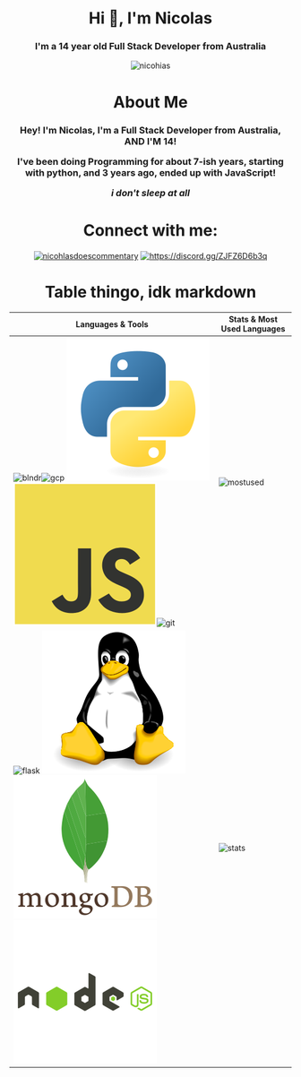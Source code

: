 <h1 align="center">Hi 👋, I'm Nicolas</h1>
<h3 align="center">I'm a 14 year old Full Stack Developer from Australia</h3>

<p align="center"> <img width="255px" src="https://komarev.com/ghpvc/?username=nicohias&label=Profile%20views&color=0e75b6&style=flat" alt="nicohias" /> </p>
<h1 align="center">
  About Me
</h1>
<h3 align="center">
  Hey! I'm Nicolas, I'm a Full Stack Developer from Australia, AND I'M 14!
  
  I've been doing Programming for about 7-ish years, starting with python, and 3 years ago, ended up with JavaScript!
  
  
  ***i don't sleep at all***
</h3>

<h1 align="center">Connect with me:</h2>
<p align="center">
<a href="https://www.youtube.com/c/Nicohlas" target="blank"><img align="center" src="https://raw.githubusercontent.com/rahuldkjain/github-profile-readme-generator/master/src/images/icons/Social/youtube.svg" alt="nicohlasdoescommentary" height="60" width="60" /></a>
<a href="https://discord.gg/https://discord.gg/ZJFZ6D6b3q" target="blank"><img align="center" src="https://raw.githubusercontent.com/rahuldkjain/github-profile-readme-generator/master/src/images/icons/Social/discord.svg" alt="https://discord.gg/ZJFZ6D6b3q" height="60" width="60" /></a>
</p>

<h1 align="center">
  Table thingo, idk markdown
</h1>

   Languages & Tools|Stats & Most Used Languages
  -|-
   ![blndr](https://download.blender.org/branding/community/blender_community_badge_white.svg)![gcp](https://www.vectorlogo.zone/logos/google_cloud/google_cloud-icon.svg) ![python](https://raw.githubusercontent.com/devicons/devicon/master/icons/python/python-original.svg) ![js](https://raw.githubusercontent.com/devicons/devicon/master/icons/javascript/javascript-original.svg)![git](https://www.vectorlogo.zone/logos/git-scm/git-scm-icon.svg) | ![mostused](https://github-readme-stats.vercel.app/api/top-langs?username=nicohias&show_icons=true&locale=en&layout=compact)
![flask](https://www.vectorlogo.zone/logos/pocoo_flask/pocoo_flask-icon.svg) ![linux](https://raw.githubusercontent.com/devicons/devicon/master/icons/linux/linux-original.svg) ![mongodb](https://raw.githubusercontent.com/devicons/devicon/master/icons/mongodb/mongodb-original-wordmark.svg) ![node](https://raw.githubusercontent.com/devicons/devicon/master/icons/nodejs/nodejs-original-wordmark.svg) | ![stats](https://github-readme-stats.vercel.app/api?username=nicohias&show_icons=true&locale=en)
  
